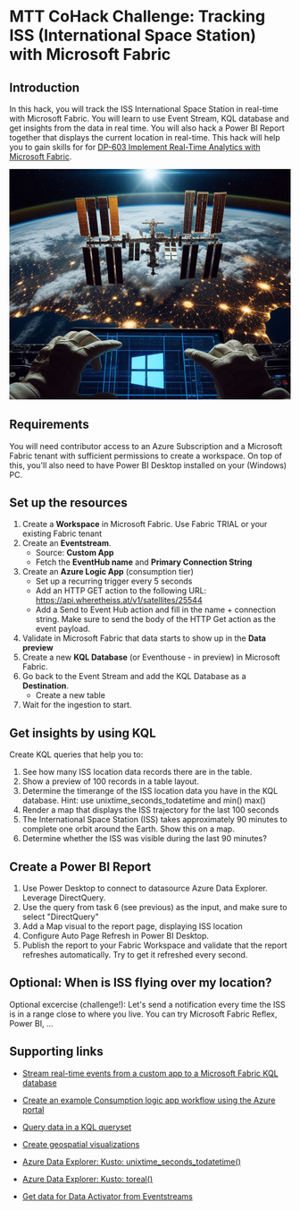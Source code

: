 # MTT CoHack Challenge: Tracking ISS (International Space Station) with Microsoft Fabric

## Introduction

In this hack, you will track the ISS International Space Station in real-time with Microsoft Fabric. You will learn to use Event Stream, KQL database and get insights from the data in real time. You will also hack a Power BI Report together that displays the current location in real-time. This hack will help you to gain skills for for [DP-603 Implement Real-Time Analytics with Microsoft Fabric](https://learn.microsoft.com/en-us/training/paths/explore-real-time-analytics-microsoft-fabric/). 

![iss space station](./images/iss.png)

## Requirements

You will need contributor access to an Azure Subscription and a Microsoft Fabric tenant with sufficient permissions to create a workspace. On top of this, you'll also need to have Power BI Desktop installed on your (Windows) PC.

## Set up the resources

1. Create a **Workspace** in Microsoft Fabric. Use Fabric TRIAL or your existing Fabric tenant
2. Create an **Eventstream**. 
    - Source: **Custom App**
    - Fetch the **EventHub name** and **Primary Connection String**
3. Create an **Azure Logic App** (consumption tier)
    - Set up a recurring trigger every 5 seconds
    - Add an HTTP GET action to the following URL: https://api.wheretheiss.at/v1/satellites/25544
    - Add a Send to Event Hub action and fill in the name + connection string. Make sure to send the body of the HTTP Get action as the event payload.
4. Validate in Microsoft Fabric that data starts to show up in the **Data preview**
5. Create a new **KQL Database** (or Eventhouse - in preview) in Microsoft Fabric.
6. Go back to the Event Stream and add the KQL Database as a **Destination**.
    - Create a new table
7. Wait for the ingestion to start.

## Get insights by using KQL

Create KQL queries that help you to:

1. See how many ISS location data records there are in the table.
2. Show a preview of 100 records in a table layout.
3. Determine the timerange of the ISS location data you have in the KQL database. Hint: use unixtime_seconds_todatetime and min() max()
4. Render a map that displays the ISS trajectory for the last 100 seconds
5. The International Space Station (ISS) takes approximately 90 minutes to complete one orbit around the Earth. Show this on a map.
6. Determine whether the ISS was visible during the last 90 minutes? 

## Create a Power BI Report 

1. Use Power Desktop to connect to datasource Azure Data Explorer. Leverage DirectQuery.
2. Use the query from task 6 (see previous) as the input, and make sure to select "DirectQuery"
3. Add a Map visual to the report page, displaying ISS location
4. Configure Auto Page Refresh in Power BI Desktop.
5. Publish the report to your Fabric Workspace and validate that the report refreshes automatically. Try to get it refreshed every second.


## Optional: When is ISS flying over my location?

Optional excercise (challenge!): Let's send a notification every time the ISS is in a range close to where you live. You can try Microsoft Fabric Reflex, Power BI, ...

## Supporting links
- [Stream real-time events from a custom app to a Microsoft Fabric KQL database](https://learn.microsoft.com/fabric/real-time-analytics/event-streams/stream-real-time-events-from-custom-app-to-kusto)

- [Create an example Consumption logic app workflow using the Azure portal](https://learn.microsoft.com/azure/logic-apps/quickstart-create-example-consumption-workflow)

- [Query data in a KQL queryset](https://learn.microsoft.com/fabric/real-time-analytics/kusto-query-set?tabs=kql-database)

- [Create geospatial visualizations](https://learn.microsoft.com/azure/data-explorer/kusto/query/tutorials/create-geospatial-visualizations)

- [Azure Data Explorer: Kusto: unixtime_seconds_todatetime()](https://learn.microsoft.com/azure/data-explorer/kusto/query/unixtime-seconds-todatetime-function)

- [Azure Data Explorer: Kusto: toreal()](https://learn.microsoft.com/azure/data-explorer/kusto/query/toreal-function)

- [Get data for Data Activator from Eventstreams](https://learn.microsoft.com/fabric/data-activator/data-activator-get-data-eventstreams)
